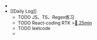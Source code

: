 -
- [[Daily Log]]
	- TODO JS、TS、Regex练习
	- TODO React-coding RTK >[🍅 25min](#agenda-pomo://?t=f-1689999866446-1500)
	- TODO leetcode
	-